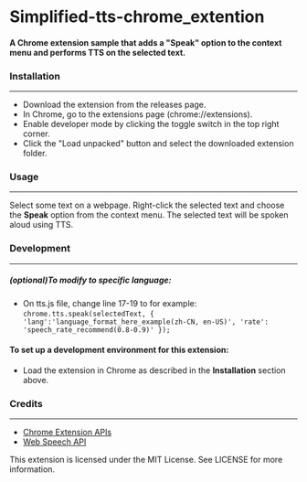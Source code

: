 # Simplified-tts-chrome_extention
#### A Chrome extension sample that adds a "Speak" option to the context menu and performs TTS on the selected text.

### Installation
-----------------
- Download the extension from the releases page.
- In Chrome, go to the extensions page (chrome://extensions).
- Enable developer mode by clicking the toggle switch in the top right corner.
- Click the "Load unpacked" button and select the downloaded extension folder.

### Usage
---------
Select some text on a webpage.
Right-click the selected text and choose the __Speak__ option from the context menu.
The selected text will be spoken aloud using TTS.
### Development
-----------------
##### (optional)To modify to specific language:
- On tts.js file, change line 17-19 to for example:<br>`chrome.tts.speak(selectedText, {
        'lang':'language_format_here_example(zh-CN, en-US)',
        'rate': 'speech_rate_recommend(0.8-0.9)'
      });`

#### To set up a development environment for this extension:
- Load the extension in Chrome as described in the __Installation__ section above.

### Credits
------------
- [Chrome Extension APIs](https://developer.chrome.com/docs/extensions/reference/)
- [Web Speech API](https://developer.mozilla.org/en-US/docs/Web/API/Web_Speech_API)

This extension is licensed under the MIT License. See LICENSE for more information.
